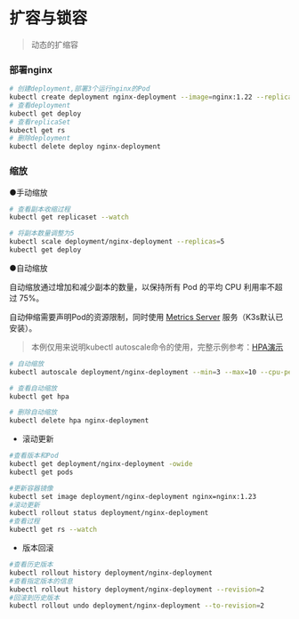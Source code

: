 

# 扩容与锁容



> 动态的扩缩容



### 部署nginx

```sh
# 创建deployment,部署3个运行nginx的Pod
kubectl create deployment nginx-deployment --image=nginx:1.22 --replicas=3
# 查看deployment
kubectl get deploy
# 查看replicaSet
kubectl get rs 
# 删除deployment
kubectl delete deploy nginx-deployment
```

### 缩放 

●手动缩放

```sh
# 查看副本收缩过程
kubectl get replicaset --watch

# 将副本数量调整为5
kubectl scale deployment/nginx-deployment --replicas=5
kubectl get deploy
```

●自动缩放

自动缩放通过增加和减少副本的数量，以保持所有 Pod 的平均 CPU 利用率不超过 75%。

自动伸缩需要声明Pod的资源限制，同时使用 [Metrics Server](https://github.com/kubernetes-sigs/metrics-server#readme) 服务（K3s默认已安装）。

> 本例仅用来说明kubectl autoscale命令的使用，完整示例参考：[HPA演示](https://kubernetes.io/zh-cn/docs/tasks/run-application/horizontal-pod-autoscale-walkthrough/)

```sh
# 自动缩放
kubectl autoscale deployment/nginx-deployment --min=3 --max=10 --cpu-percent=75 

# 查看自动缩放
kubectl get hpa

# 删除自动缩放
kubectl delete hpa nginx-deployment
```

* 滚动更新 

```sh
#查看版本和Pod
kubectl get deployment/nginx-deployment -owide
kubectl get pods

#更新容器镜像
kubectl set image deployment/nginx-deployment nginx=nginx:1.23
#滚动更新
kubectl rollout status deployment/nginx-deployment
#查看过程
kubectl get rs --watch
```

* 版本回滚 

```sh
#查看历史版本
kubectl rollout history deployment/nginx-deployment
#查看指定版本的信息
kubectl rollout history deployment/nginx-deployment --revision=2
#回滚到历史版本
kubectl rollout undo deployment/nginx-deployment --to-revision=2
```


